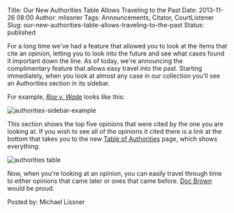 Title: Our New Authorities Table Allows Traveling to the Past
Date: 2013-11-26 08:00
Author: mlissner
Tags: Announcements, Citator, CourtListener
Slug: our-new-authorities-table-allows-traveling-to-the-past
Status: published

For a long time we've had a feature that allowed you to look at the
items that cite an opinion, letting you to look into the future and see
what cases found it important down the line. As of today, we're
announcing the complimentary feature that allows easy travel into the
past. Starting immediately, when you look at almost any case in our
collection you'll see an Authorities section in its sidebar.

For example, [*Roe v.
Wade*](https://www.courtlistener.com/scotus/yjn/roe-v-wade/) looks like
this:

![authorities-sidebar-example](http://freelawproject.org/wp-content/uploads/2013/11/authorities-sidebar.png)

This section shows the top five opinions that were cited by the one you
are looking at. If you wish to see all of the opinions it cited there is
a link at the bottom that takes you to the new [Table of
Authorities](https://www.courtlistener.com/scotus/yjn/roe-v-wade/authorities/)
page, which shows everything:

![authorities
table](http://freelawproject.org/wp-content/uploads/2013/11/authorities-table.png)

Now, when you're looking at an opinion, you can easily travel through
time to either opinions that came later or ones that came before. [Doc
Brown](https://www.youtube.com/watch?v=I5cYgRnfFDA) would be proud.

Posted by: Michael Lissner

